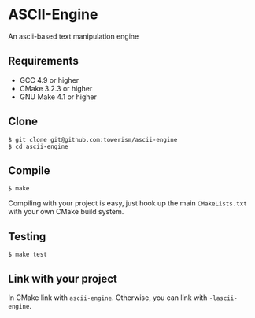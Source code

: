 # ASCII-Engine
An ascii-based text manipulation engine

## Requirements
* GCC 4.9 or higher
* CMake 3.2.3 or higher
* GNU Make 4.1 or higher

## Clone
```
$ git clone git@github.com:towerism/ascii-engine
$ cd ascii-engine
```

## Compile
```
$ make
```
Compiling with your project is easy, just hook up the main `CMakeLists.txt` with your own CMake build system.

## Testing
```
$ make test
```

## Link with your project
In CMake link with `ascii-engine`. Otherwise, you can link with `-lascii-engine`.

